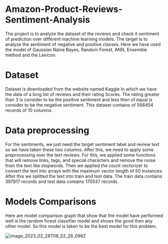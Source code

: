 # Amazon-Product-Reviews-Sentiment-Analysis
The project is to analyze the dataset of the reviews and check it sentiment of prediction over different machine learning models. 
The target is to analyze the sentiment of negative and positive classes. 
Here we have used the model of Gaussian Naïve Bayes, Random Forest, ANN, Ensemble method and the Lexicon.

# Dataset
Dataset is downloaded from the website named Kaggle  In which we have the data of a long list of reviews and their rating Scores. 
The rating greater than 3 is consider to be the positive sentiment and less then of equal is consider to be the negative sentiment. 
This dataset contains of 568454 records of 10 columns.

# Data preprocessing
For the sentiments, we just need the target sentiment label and review text so we have taken these two columns. 
After this, we need to apply some preprocessing over the text reviews. 
For this, we applied some functions that will remove links, tags, and special characters and remove the noise from the text like stopwords. 
Then we applied the count vectorizer to convert the text into arrays with the maximum vector length of 50 instances. 
After this we splitted the text into train and test data. The train data contains 397917 records and test data contains 170537 records.

# Models Comparisons
Here are model comparison graph that show that the model have performed well is the random forest classifier model and shows the good then any other model. 
So this model is taken to be the best model for this problem.


![image_2023_02_28T08_52_28_098Z](https://user-images.githubusercontent.com/68701684/221802578-1827da58-be17-49ba-b8ab-0cc9fe2a92df.png)
